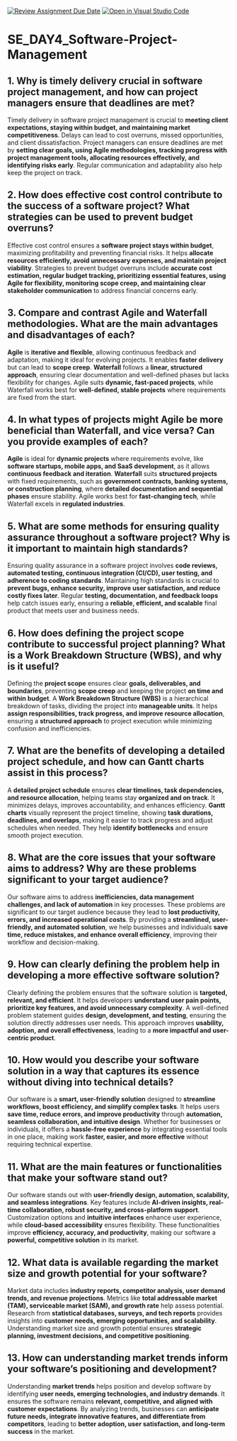 [![Review Assignment Due Date](https://classroom.github.com/assets/deadline-readme-button-22041afd0340ce965d47ae6ef1cefeee28c7c493a6346c4f15d667ab976d596c.svg)](https://classroom.github.com/a/9pw6JKcu)
[![Open in Visual Studio Code](https://classroom.github.com/assets/open-in-vscode-2e0aaae1b6195c2367325f4f02e2d04e9abb55f0b24a779b69b11b9e10269abc.svg)](https://classroom.github.com/online_ide?assignment_repo_id=18789845&assignment_repo_type=AssignmentRepo)
# SE_DAY4_Software-Project-Management
## 1. Why is timely delivery crucial in software project management, and how can project managers ensure that deadlines are met?
Timely delivery in software project management is crucial to **meeting client expectations, staying within budget, and maintaining market competitiveness**. Delays can lead to cost overruns, missed opportunities, and client dissatisfaction. Project managers can ensure deadlines are met by **setting clear goals, using Agile methodologies, tracking progress with project management tools, allocating resources effectively, and identifying risks early**. Regular communication and adaptability also help keep the project on track.
## 2. How does effective cost control contribute to the success of a software project? What strategies can be used to prevent budget overruns?
Effective cost control ensures a **software project stays within budget**, maximizing profitability and preventing financial risks. It helps **allocate resources efficiently, avoid unnecessary expenses, and maintain project viability**. Strategies to prevent budget overruns include **accurate cost estimation, regular budget tracking, prioritizing essential features, using Agile for flexibility, monitoring scope creep, and maintaining clear stakeholder communication** to address financial concerns early.
## 3. Compare and contrast Agile and Waterfall methodologies. What are the main advantages and disadvantages of each?
**Agile** is **iterative and flexible**, allowing continuous feedback and adaptation, making it ideal for evolving projects. It enables **faster delivery** but can lead to **scope creep**. **Waterfall** follows a **linear, structured approach**, ensuring clear documentation and well-defined phases but lacks flexibility for changes. Agile suits **dynamic, fast-paced projects**, while Waterfall works best for **well-defined, stable projects** where requirements are fixed from the start.
## 4. In what types of projects might Agile be more beneficial than Waterfall, and vice versa? Can you provide examples of each?
**Agile** is ideal for **dynamic projects** where requirements evolve, like **software startups, mobile apps, and SaaS development**, as it allows **continuous feedback and iteration**. **Waterfall** suits **structured projects** with fixed requirements, such as **government contracts, banking systems, or construction planning**, where **detailed documentation and sequential phases** ensure stability. Agile works best for **fast-changing tech**, while Waterfall excels in **regulated industries**.
## 5. What are some methods for ensuring quality assurance throughout a software project? Why is it important to maintain high standards?
Ensuring quality assurance in a software project involves **code reviews, automated testing, continuous integration (CI/CD), user testing, and adherence to coding standards**. Maintaining high standards is crucial to **prevent bugs, enhance security, improve user satisfaction, and reduce costly fixes later**. Regular **testing, documentation, and feedback loops** help catch issues early, ensuring a **reliable, efficient, and scalable** final product that meets user and business needs.
## 6. How does defining the project scope contribute to successful project planning? What is a Work Breakdown Structure (WBS), and why is it useful?
Defining the **project scope** ensures clear **goals, deliverables, and boundaries**, preventing **scope creep** and keeping the project **on time and within budget**. A **Work Breakdown Structure (WBS)** is a hierarchical breakdown of tasks, dividing the project into **manageable units**. It helps **assign responsibilities, track progress, and improve resource allocation**, ensuring a **structured approach** to project execution while minimizing confusion and inefficiencies.
## 7. What are the benefits of developing a detailed project schedule, and how can Gantt charts assist in this process?
A **detailed project schedule** ensures **clear timelines, task dependencies, and resource allocation**, helping teams stay **organized and on track**. It minimizes delays, improves accountability, and enhances efficiency. **Gantt charts** visually represent the project timeline, showing **task durations, deadlines, and overlaps**, making it easier to track progress and adjust schedules when needed. They help **identify bottlenecks** and ensure smooth project execution.
## 8. What are the core issues that your software aims to address? Why are these problems significant to your target audience?
Our software aims to address **inefficiencies, data management challenges, and lack of automation** in key processes. These problems are significant to our target audience because they lead to **lost productivity, errors, and increased operational costs**. By providing a **streamlined, user-friendly, and automated solution**, we help businesses and individuals **save time, reduce mistakes, and enhance overall efficiency**, improving their workflow and decision-making.
## 9. How can clearly defining the problem help in developing a more effective software solution?
Clearly defining the problem ensures that the software solution is **targeted, relevant, and efficient**. It helps developers **understand user pain points, prioritize key features, and avoid unnecessary complexity**. A well-defined problem statement guides **design, development, and testing**, ensuring the solution directly addresses user needs. This approach improves **usability, adoption, and overall effectiveness**, leading to a **more impactful and user-centric product**.
## 10. How would you describe your software solution in a way that captures its essence without diving into technical details?
Our software is a **smart, user-friendly solution** designed to **streamline workflows, boost efficiency, and simplify complex tasks**. It helps users **save time, reduce errors, and improve productivity** through **automation, seamless collaboration, and intuitive design**. Whether for businesses or individuals, it offers a **hassle-free experience** by integrating essential tools in one place, making work **faster, easier, and more effective** without requiring technical expertise.
## 11. What are the main features or functionalities that make your software stand out?
Our software stands out with **user-friendly design, automation, scalability, and seamless integrations**. Key features include **AI-driven insights, real-time collaboration, robust security, and cross-platform support**. Customization options and **intuitive interfaces** enhance user experience, while **cloud-based accessibility** ensures flexibility. These functionalities improve **efficiency, accuracy, and productivity**, making our software a **powerful, competitive solution** in its market.
## 12. What data is available regarding the market size and growth potential for your software?
Market data includes **industry reports, competitor analysis, user demand trends, and revenue projections**. Metrics like **total addressable market (TAM), serviceable market (SAM), and growth rate** help assess potential. Research from **statistical databases, surveys, and tech reports** provides insights into **customer needs, emerging opportunities, and scalability**. Understanding market size and growth potential ensures **strategic planning, investment decisions, and competitive positioning**.
## 13. How can understanding market trends inform your software’s positioning and development?
Understanding **market trends** helps position and develop software by identifying **user needs, emerging technologies, and industry demands**. It ensures the software remains **relevant, competitive, and aligned with customer expectations**. By analyzing trends, businesses can **anticipate future needs, integrate innovative features, and differentiate from competitors**, leading to **better adoption, user satisfaction, and long-term success** in the market.

